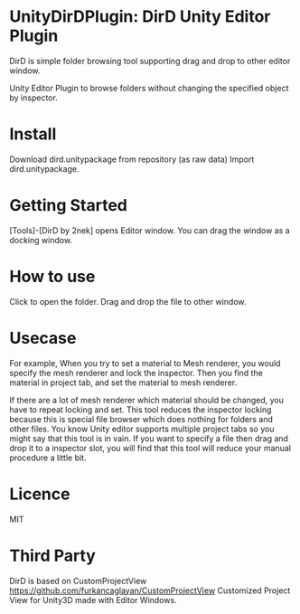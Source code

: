 # UnityDirDPlugin: DirD Unity Editor Plugin

DirD is simple folder browsing tool supporting drag and drop to other editor window.

Unity Editor Plugin to browse folders without changing the specified object by inspector.

# Install
Download dird.unitypackage from repository (as raw data)
Import dird.unitypackage. 

# Getting Started
[Tools]-[DirD by 2nek] opens Editor window.
You can drag the window as a docking window.

# How to use
Click to open the folder. 
Drag and drop the file to other window.



# Usecase

For example,
When you try to set a material to Mesh renderer, you would specify the mesh renderer 
and lock the inspector.
Then you find the material in project tab, and set the material to mesh renderer.

If there are a lot of mesh renderer which material should be changed, you have to
repeat locking and set. This tool reduces the inspector locking because this is special
file browser which does nothing for folders and other files.
You know Unity editor supports multiple project tabs so you might say that this tool is in vain.
If you want to specify a file then drag and drop it to a inspector slot, you will find
that this tool will reduce your manual procedure a little bit. 



# Licence
MIT


# Third Party
DirD is based on CustomProjectView https://github.com/furkancaglayan/CustomProjectView
Customized Project View for Unity3D made with Editor Windows.
